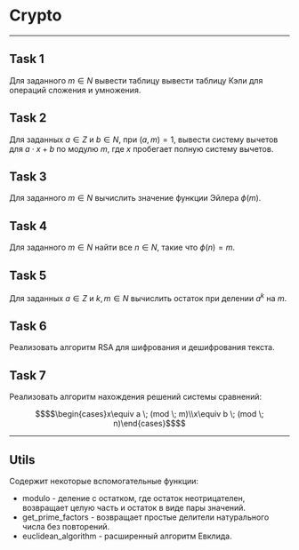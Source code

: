 # Crypto
----------------------------------------
## Task 1
Для заданного $m \in N$ вывести таблицу вывести таблицу Кэли для операций сложения и умножения.

## Task 2
Для заданных $a \in Z$ и $b \in N$, при $(a,m)=1$, вывести систему вычетов для $a\cdot x + b$ по модулю $m$, где $x$ пробегает полную систему вычетов.

## Task 3
Для заданного $m \in N$ вычислить значение функции Эйлера $\phi(m)$.

## Task 4
Для заданного $m \in N$ найти все $n \in N$, такие что $\phi(n)=m$.

## Task 5
Для заданных $a \in Z$ и $k, m \in N$ вычислить остаток при делении $a^k$ на $m$.

## Task 6
Реализовать алгоритм RSA для шифрования и дешифрования текста.

## Task 7
Реализовать алгоритм нахождения решений системы сравнений:
```math
$$\begin{cases}x\equiv a \; (mod \; m)\\x\equiv b \; (mod \; n)\end{cases}$$
```

----------------------------------------
## Utils
Содержит некоторые вспомогательные функции:

 - modulo - деление с остатком, где остаток неотрицателен, возвращает целую часть и остаток в виде пары значений.
 - get_prime_factors - возвращает простые делители натурального числа без повторений.
 - euclidean_algorithm - расширенный алгоритм Евклида.
